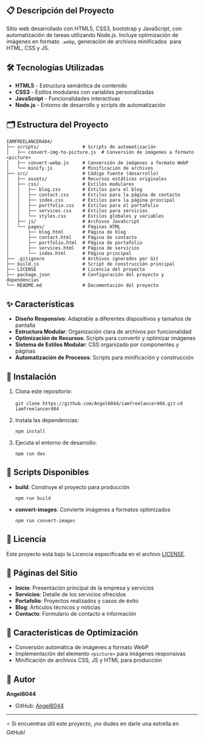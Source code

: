 ## 📋 Descripción del Proyecto

Sitio web desarrollado con HTML5, CSS3, bootstrap y JavaScript, con automatización de tareas utilizando Node.js. Incluye optimización de imágenes en formato `.webp`, generación de archivos minificados  para HTML, CSS y JS.

## 🛠️ Tecnologías Utilizadas

- **HTML5** - Estructura semántica de contenido
- **CSS3** - Estilos modulares con variables personalizadas
- **JavaScript** - Funcionalidades interactivas
- **Node.js** - Entorno de desarrollo y scripts de automatización

## 🗂️ Estructura del Proyecto

```
IAMFREELANCER404/
├── scripts/                # Scripts de automatización
│   ├── convert-img-to-picture.js  # Conversión de imágenes a formato <picture>
│   ├── convert-webp.js     # Conversión de imágenes a formato WebP
│   └── minify.js           # Minificación de archivos
├── src/                    # Código fuente (desarrollo)
│   ├── assets/             # Recursos estáticos originales
│   ├── css/                # Estilos modulares
│   │   ├── blog.css        # Estilos para el blog
│   │   ├── contact.css     # Estilos para la página de contacto
│   │   ├── index.css       # Estilos para la página principal
│   │   ├── portfolio.css   # Estilos para el portafolio
│   │   ├── services.css    # Estilos para servicios
│   │   └── styles.css      # Estilos globales y variables
│   ├── js/                 # Archivos JavaScript
│   └── pages/              # Páginas HTML
│       ├── blog.html       # Página de blog
│       ├── contact.html    # Página de contacto
│       ├── portfolio.html  # Página de portafolio
│       ├── services.html   # Página de servicios
│       └── index.html      # Página principal
├── .gitignore              # Archivos ignorados por Git
├── build.js                # Script de construcción principal
├── LICENSE                 # Licencia del proyecto
├── package.json            # Configuración del proyecto y dependencias
└── README.md               # Documentación del proyecto
```

## ✨ Características

- **Diseño Responsivo**: Adaptable a diferentes dispositivos y tamaños de pantalla
- **Estructura Modular**: Organización clara de archivos por funcionalidad
- **Optimización de Recursos**: Scripts para convertir y optimizar imágenes
- **Sistema de Estilos Modular**: CSS organizado por componentes y páginas
- **Automatización de Procesos**: Scripts para minificación y construcción

## 🚀 Instalación

1. Clona este repositorio:

	`git clone https://github.com/Angel6044/iamfreelancer404.git` 
	`cd iamfreelancer404`

2. Instala las dependencias:

	`npm install`

3. Ejecuta el entorno de desarrollo:

	`npm run dev`

## 🔧 Scripts Disponibles

- **build**: Construye el proyecto para producción

	`npm run build`

- **convert-images**: Convierte imágenes a formatos optimizados

	`npm run convert-images`

## 📄 Licencia

Este proyecto está bajo la Licencia especificada en el archivo [LICENSE](https://monica.im/home/chat/Claude%203.7%20Sonnet/LICENSE).

## 📱 Páginas del Sitio

- **Inicio**: Presentación principal de la empresa y servicios
- **Servicios**: Detalle de los servicios ofrecidos
- **Portafolio**: Proyectos realizados y casos de éxito
- **Blog**: Artículos técnicos y noticias
- **Contacto**: Formulario de contacto e información

## 🔮 Características de Optimización

- Conversión automática de imágenes a formato WebP
- Implementación del elemento `<picture>` para imágenes responsivas
- Minificación de archivos CSS, JS y HTML para producción

## 👤 Autor

**Angel6044**

- GitHub: [Angel6044](https://github.com/Angel6044)

---

⭐️ Si encuentras útil este proyecto, ¡no dudes en darle una estrella en GitHub!